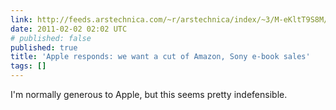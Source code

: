 ```yaml
---
link: http://feeds.arstechnica.com/~r/arstechnica/index/~3/M-eKltT9S8M/apple-responds-to-app-store-furor-says-it-wants-a-cut-of-e-book-sales.ars
date: 2011-02-02 02:02 UTC
# published: false
published: true
title: 'Apple responds: we want a cut of Amazon, Sony e-book sales'
tags: []
---
```


I'm normally generous to Apple, but this seems pretty indefensible.

